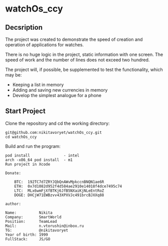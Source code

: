 # watchOs_ccy

## Decsription
The project was created to demonstrate the speed of creation and operation of applications for watches.

There is no huge logic in the project, static information with one screen. The speed of work and the number of lines does not exceed two hundred.

The project will, if possible, be supplemented to test the functionality, which may be:
  - Keeping a list in memory
  - Adding and saving new currencies in memory
  - Develop the simplest analogue for a phone

## Start Project

Clone the repository and cd the working directory:

    git@github.com:nikitavoryet/watchOs_ccy.git
    cd watchOs_ccy

Build and run the program:

    pod install               - intel
    arch -x86_64 pod install  - m1
    Run project in Xcode
```
Donate:

    BTC:  192TC7d7ZRYJQbQnAWvMpkccnBNQN1ae6R
    ETH:  0x7d1082d952f4d584ae2910e14018f4dce7495c74
    LTC:  MLx6wmFjXfBTKj6JfB5NXaiKjNLeEntRoZ
    DOGE: DHCjW71EWBzvv43XPXVJc491brcBJXXq88
```
    author: 
    
    Name:          Nikita
    Company:       SmartWorld
    Position:      TeamLead
    Mail:          n.vtorushin@inbox.ru
    TG:            @nikitavoryet
    Year of birth: 1999
    FullStack:     JS/GO
